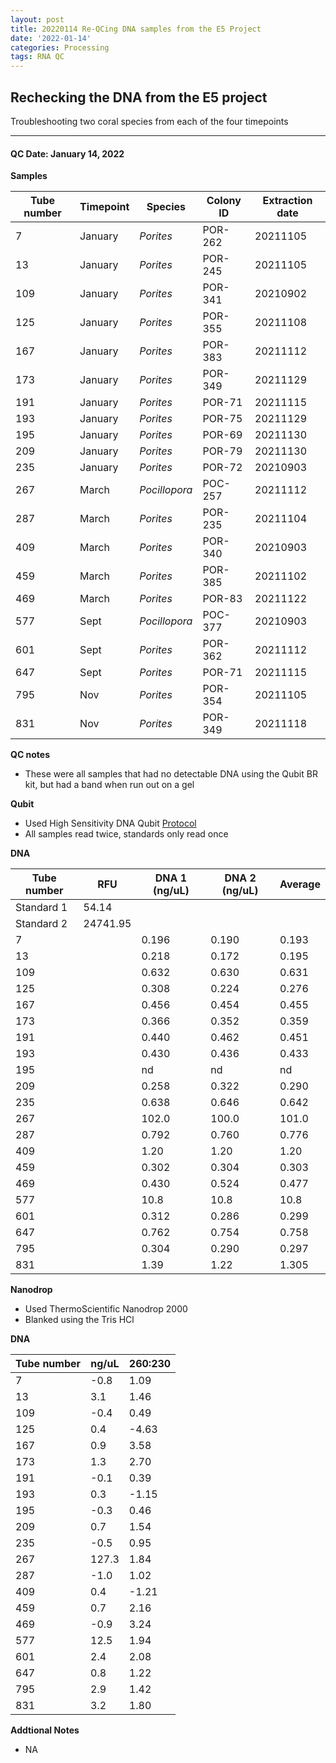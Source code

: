 ```yaml
---
layout: post
title: 20220114 Re-QCing DNA samples from the E5 Project
date: '2022-01-14'
categories: Processing
tags: RNA QC
---
```


## Rechecking the DNA from the E5 project

Troubleshooting two coral species from each of the four timepoints

---

#### QC Date: January 14, 2022

**Samples**

| Tube number 	| Timepoint	   	| Species	    | Colony ID 	| Extraction date | 
|-------------	|------------	|-------------	|-------------	|-------------	  |
| 7			 	| January	 	| *Porites*		| POR-262      	| 20211105   	  | 
| 13			| January	 	| *Porites*		| POR-245	    | 20211105		  | 
| 109		 	| January	  	| *Porites*		| POR-341     	| 20210902  	  | 
| 125		 	| January		| *Porites* 	| POR-355      	| 20211108   	  | 
| 167			| January 		| *Porites*		| POR-383	    | 20211112		  | 
| 173		 	| January	  	| *Porites*		| POR-349     	| 20211129  	  | 
| 191		 	| January		| *Porites*  	| POR-71      	| 20211115    	  | 
| 193			| January	 	| *Porites*		| POR-75	    | 20211129		  | 
| 195		 	| January		| *Porites* 	| POR-69     	| 20211130  	  | 
| 209		 	| January	 	| *Porites*	 	| POR-79     	| 20211130   	  | 
| 235			| January	 	| *Porites*		| POR-72	    | 20210903		  | 
| 267		 	| March		  	| *Pocillopora* | POC-257     	| 20211112  	  | 
| 287		 	| March		 	| *Porites*		| POR-235      	| 20211104   	  | 
| 409			| March		 	| *Porites*		| POR-340	    | 20210903		  | 
| 459		 	| March		  	| *Porites*		| POR-385     	| 20211102  	  | 
| 469		 	| March		 	| *Porites* 	| POR-83      	| 20211122   	  | 
| 577			| Sept 			| *Pocillopora*	| POC-377	    | 20210903		  | 
| 601		 	| Sept	  		| *Porites*		| POR-362     	| 20211112  	  | 
| 647		 	| Sept		 	| *Porites*  	| POR-71      	| 20211115   	  | 
| 795			| Nov	 		| *Porites*		| POR-354	    | 20211105		  | 
| 831		 	| Nov		  	| *Porites*		| POR-349     	| 20211118  	  | 


**QC notes**
 - These were all samples that had no detectable DNA using the Qubit BR kit, but had a band when run out on a gel


**Qubit**
 - Used High Sensitivity DNA Qubit [Protocol](https://meschedl.github.io/MESPutnam_Open_Lab_Notebook/Qubit-Protocol/)
 - All samples read twice, standards only read once


**DNA**


| Tube number 	| RFU		   	| DNA 1 (ng/uL) | DNA 2 (ng/uL) | Average     	|
|-------------	|------------	|-------------	|-------------	|-------------	|
| Standard 1  	| 54.14		 	| 		      	| 		      	|	         	|
| Standard 2 	| 24741.95	 	| 		    	| 		    	| 	        	|
| 7			 	|		     	| 0.196	     	| 0.190	     	| 0.193        	|
| 13		 	| 			   	| 0.218        	| 0.172        	| 0.195         |
| 109		  	|		     	| 0.632        	| 0.630        	| 0.631        	|
| 125		 	| 			   	| 0.308      	| 0.224        	| 0.276       	|
| 167		  	|		     	| 0.456        	| 0.454        	| 0.455        	|
| 173		 	| 			   	| 0.366        	| 0.352        	| 0.359        	|
| 191		  	|		     	| 0.440        	| 0.462        	| 0.451        	|
| 193		 	| 			   	| 0.430        	| 0.436        	| 0.433        	|
| 195		  	|		     	| nd        	| nd        	| nd         	|
| 209		 	| 			   	| 0.258        	| 0.322        	| 0.290        	|
| 235		  	|		     	| 0.638        	| 0.646        	| 0.642        	|
| 267		 	| 			   	| 102.0        	| 100.0        	| 101.0       	|
| 287		 	|		     	| 0.792	     	| 0.760	     	| 0.776        	|
| 409		 	| 			   	| 1.20        	| 1.20         	| 1.20         	|
| 459		  	|		     	| 0.302        	| 0.304        	| 0.303        	|
| 469		 	| 			   	| 0.430        	| 0.524        	| 0.477       	|
| 577		  	|		     	| 10.8        	| 10.8         	| 10.8        	|
| 601		 	| 			   	| 0.312        	| 0.286        	| 0.299        	|
| 647		  	|		     	| 0.762        	| 0.754        	| 0.758        	|
| 795		 	| 			   	| 0.304        	| 0.290        	| 0.297        	|
| 831		  	|		     	| 1.39        	| 1.22        	| 1.305         	|

**Nanodrop**
 - Used ThermoScientific Nanodrop 2000
 - Blanked using the Tris HCl

**DNA**

| Tube number 	| ng/uL		   	| 260:230       |
|-------------	|-------------	|-------------	|
| 7			 	| -0.8		    | 1.09	     	| 
| 13		 	| 3.1		 	| 1.46        	| 
| 109		  	| -0.4		    | 0.49        	| 
| 125		 	| 0.4		   	| -4.63        	| 
| 167		  	| 0.9	     	| 3.58        	| 
| 173		 	| 1.3		   	| 2.70        	| 
| 191		  	| -0.1	     	| 0.39        	| 
| 193		 	| 0.3		   	| -1.15        	| 
| 195		  	| -0.3	     	| 0.46        	| 
| 209		 	| 0.7		   	| 1.54        	| 
| 235		  	| -0.5	     	| 0.95        	| 
| 267		 	| 127.3		   	| 1.84        	| 
| 287		 	| -1.0	     	| 1.02	     	| 
| 409		 	| 0.4		   	| -1.21        	| 
| 459		  	| 0.7	     	| 2.16        	| 
| 469		 	| -0.9		   	| 3.24        	| 
| 577		  	| 12.5	     	| 1.94        	| 
| 601		 	| 2.4		   	| 2.08        	| 
| 647		  	| 0.8	     	| 1.22        	| 
| 795		 	| 2.9		   	| 1.42        	| 
| 831		  	| 3.2	     	| 1.80        	| 



 **Addtional Notes**
  - NA

